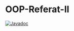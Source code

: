 # OOP-Referat-II

[![Javadoc](https://img.shields.io/badge/JavaDoc-Online-green)](https://janahlert.github.io/OOP-Referat-II/javadoc/)
